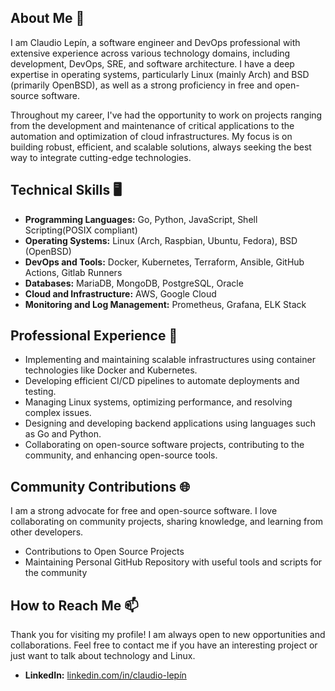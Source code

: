 ## About Me 👨

I am Claudio Lepín, a software engineer and DevOps professional with extensive experience across various technology domains, including development, DevOps, SRE, and software architecture. I have a deep expertise in operating systems, particularly Linux (mainly Arch) and BSD (primarily OpenBSD), as well as a strong proficiency in free and open-source software.

Throughout my career, I've had the opportunity to work on projects ranging from the development and maintenance of critical applications to the automation and optimization of cloud infrastructures. My focus is on building robust, efficient, and scalable solutions, always seeking the best way to integrate cutting-edge technologies.

## Technical Skills 🖥️

- **Programming Languages:** Go, Python, JavaScript, Shell Scripting(POSIX compliant)
- **Operating Systems:** Linux (Arch, Raspbian, Ubuntu, Fedora), BSD (OpenBSD)
- **DevOps and Tools:** Docker, Kubernetes, Terraform, Ansible, GitHub Actions, Gitlab Runners
- **Databases:** MariaDB, MongoDB, PostgreSQL, Oracle
- **Cloud and Infrastructure:** AWS, Google Cloud
- **Monitoring and Log Management:** Prometheus, Grafana, ELK Stack

## Professional Experience 💼

- Implementing and maintaining scalable infrastructures using container technologies like Docker and Kubernetes.
- Developing efficient CI/CD pipelines to automate deployments and testing.
- Managing Linux systems, optimizing performance, and resolving complex issues.
- Designing and developing backend applications using languages such as Go and Python.
- Collaborating on open-source software projects, contributing to the community, and enhancing open-source tools.

## Community Contributions 🌐

I am a strong advocate for free and open-source software. I love collaborating on community projects, sharing knowledge, and learning from other developers.

- Contributions to Open Source Projects
- Maintaining Personal GitHub Repository with useful tools and scripts for the community


## How to Reach Me 📫

Thank you for visiting my profile! I am always open to new opportunities and collaborations. Feel free to contact me if you have an interesting project or just want to talk about technology and Linux.

- **LinkedIn:** [linkedin.com/in/claudio-lepín](https://www.linkedin.com/in/claudio-lep%C3%ADn/)
